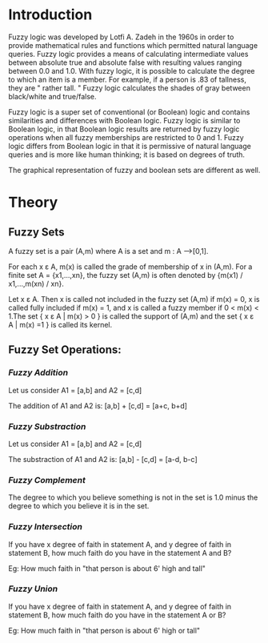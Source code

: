 #  Introduction

Fuzzy logic was developed by Lotfi A. Zadeh in the 1960s in order to provide mathematical rules and functions which permitted natural language queries. Fuzzy logic provides a means of calculating intermediate values between absolute true and absolute false with resulting values ranging between 0.0 and 1.0. With fuzzy logic, it is possible to calculate the degree to which an item is a member. For example, if a person is .83 of tallness, they are " rather tall. " Fuzzy logic calculates the shades of gray between black/white and true/false.

Fuzzy logic is a super set of conventional (or Boolean) logic and contains similarities and differences with Boolean logic. Fuzzy logic is similar to Boolean logic, in that Boolean logic results are returned by fuzzy logic operations when all fuzzy memberships are restricted to 0 and 1. Fuzzy logic differs from Boolean logic in that it is permissive of natural language queries and is more like human thinking; it is based on degrees of truth.

The graphical representation of fuzzy and boolean sets are different as well.

#  Theory

## **Fuzzy Sets**

A fuzzy set is a pair (A,m) where A is a set and m : A -->[0,1].

For each x ε A, m(x) is called the grade of membership of x in (A,m). For a finite set A = {x1,...,xn}, the fuzzy set (A,m) is often denoted by {m(x1) / x1,...,m(xn) / xn}.

Let x ε A. Then x is called not included in the fuzzy set (A,m) if m(x) = 0, x is called fully included if m(x) = 1, and x is called a fuzzy member if 0 < m(x) < 1.The set { x ε A | m(x) > 0 } is called the support of (A,m) and the set { x ε A | m(x) =1 } is called its kernel.

## **Fuzzy Set Operations:**

### ***Fuzzy Addition***

Let us consider A1 = [a,b] and A2 = [c,d]

The addition of A1 and A2 is: [a,b] + [c,d] = [a+c, b+d]

### ***Fuzzy Substraction***

Let us consider A1 = [a,b] and A2 = [c,d]

The substraction of A1 and A2 is: [a,b] - [c,d] = [a-d, b-c]

### ***Fuzzy Complement***

The degree to which you believe something is not in the set is 1.0 minus the degree to which you believe it is in the set.

### ***Fuzzy Intersection***

If you have x degree of faith in statement A, and y degree of faith in statement B, how much faith do you have in the statement A and B?

Eg: How much faith in "that person is about 6' high and tall"

### ***Fuzzy Union***

If you have x degree of faith in statement A, and y degree of faith in statement B, how much faith do you have in the statement A or B?

Eg: How much faith in "that person is about 6' high or tall"